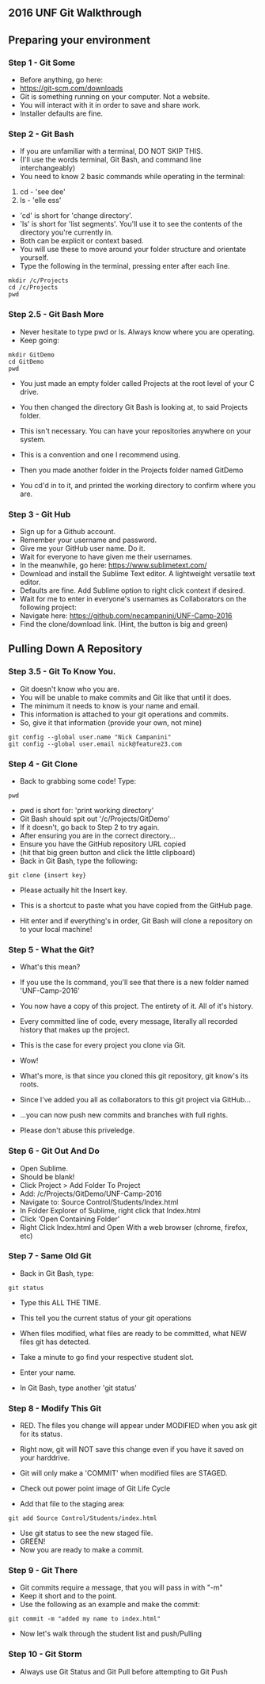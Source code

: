 ## 2016 UNF Git Walkthrough

Preparing your environment
------

### Step 1 - Git Some
* Before anything, go here:
* https://git-scm.com/downloads
* Git is something running on your computer. Not a website.
* You will interact with it in order to save and share work.
* Installer defaults are fine.

### Step 2 - Git Bash
* If you are unfamiliar with a terminal, DO NOT SKIP THIS.
* (I'll use the words terminal, Git Bash, and command line interchangeably)
* You need to know 2 basic commands while operating in the terminal:
1. cd - 'see dee'
2. ls - 'elle ess'
* 'cd' is short for 'change directory'.
* 'ls' is short for 'list segments'. You'll use it to see the contents of the directory you're currently in.
* Both can be explicit or context based.
* You will use these to move around your folder structure and orientate yourself.
* Type the following in the terminal, pressing enter after each line.

```
mkdir /c/Projects
cd /c/Projects
pwd
```

### Step 2.5 - Git Bash More

* Never hesitate to type pwd or ls. Always know where you are operating.
* Keep going:

```
mkdir GitDemo
cd GitDemo
pwd
```

* You just made an empty folder called Projects at the root level of your C drive.
* You then changed the directory Git Bash is looking at, to said Projects folder.
* This isn't necessary. You can have your repositories anywhere on your system.
* This is a convention and one I recommend using.

* Then you made another folder in the Projects folder named GitDemo
* You cd'd in to it, and printed the working directory to confirm where you are.

### Step 3 - Git Hub
* Sign up for a Github account.
* Remember your username and password.
* Give me your GitHub user name. Do it.
* Wait for everyone to have given me their usernames.
* In the meanwhile, go here: https://www.sublimetext.com/
* Download and install the Sublime Text editor. A lightweight versatile text editor.
* Defaults are fine. Add Sublime option to right click context if desired.
* Wait for me to enter in everyone's usernames as Collaborators on the following project:
* Navigate here: https://github.com/necampanini/UNF-Camp-2016
* Find the clone/download link. (Hint, the button is big and green)


Pulling Down A Repository
-------------------------
### Step 3.5 - Git To Know You.
* Git doesn't know who you are.
* You will be unable to make commits and Git like that until it does.
* The minimum it needs to know is your name and email.
* This information is attached to your git operations and commits.
* So, give it that information (provide your own, not mine)

```
git config --global user.name "Nick Campanini"
git config --global user.email nick@feature23.com
```


### Step 4 - Git Clone
* Back to grabbing some code! Type:

```
pwd
```

* pwd is short for: 'print working directory'
* Git Bash should spit out '/c/Projects/GitDemo'
* If it doesn't, go back to Step 2 to try again.
* After ensuring you are in the correct directory...
* Ensure you have the GitHub repository URL copied
* (hit that big green button and click the little clipboard)
* Back in Git Bash, type the following:

```
git clone {insert key}
```

* Please actually hit the Insert key.
* This is a shortcut to paste what you have copied from the GitHub page.

* Hit enter and if everything's in order, Git Bash will clone a repository on to your local machine!

### Step 5 - What the Git?
* What's this mean?
* If you use the ls command, you'll see that there is a new folder named 'UNF-Camp-2016'
* You now have a copy of this project. The entirety of it. All of it's history.
* Every committed line of code, every message, literally all recorded history that makes up the project.
* This is the case for every project you clone via Git.
* Wow!

* What's more, is that since you cloned this git repository, git know's its roots.
* Since I've added you all as collaborators to this git project via GitHub...
* ...you can now push new commits and branches with full rights.
* Please don't abuse this priveledge.

### Step 6 - Git Out And Do
* Open Sublime.
* Should be blank!
* Click Project > Add Folder To Project
* Add: /c/Projects/GitDemo/UNF-Camp-2016
* Navigate to: Source Control/Students/Index.html
* In Folder Explorer of Sublime, right click that Index.html
* Click 'Open Containing Folder'
* Right Click Index.html and Open With a web browser (chrome, firefox, etc)

### Step 7 - Same Old Git
* Back in Git Bash, type:

```
git status
```

* Type this ALL THE TIME.
* This tell you the current status of your git operations
* When files modified, what files are ready to be committed, what NEW files git has detected.
* Take a minute to go find your respective student slot.
* Enter your name.

* In Git Bash, type another 'git status'

### Step 8 - Modify This Git
* RED. The files you change will appear under MODIFIED when you ask git for its status.
* Right now, git will NOT save this change even if you have it saved on your harddrive.
* Git will only make a 'COMMIT' when modified files are STAGED.
* Check out power point image of Git Life Cycle

* Add that file to the staging area:

```
git add Source Control/Students/index.html
```

* Use git status to see the new staged file.
* GREEN!
* Now you are ready to make a commit.

### Step 9 - Git There
* Git commits require a message, that you will pass in with "-m"
* Keep it short and to the point.
* Use the following as an example and make the commit:

```
git commit -m "added my name to index.html"
```

* Now let's walk through the student list and push/Pulling

### Step 10 - Git Storm
* Always use Git Status and Git Pull before attempting to Git Push
